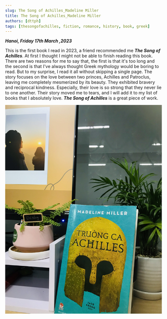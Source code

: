 ```yaml
---
slug: The Song of Achilles_Madeline Miller
title: The Song of Achilles_Madeline Miller
authors: [dttph]
tags: [thesongofachilles, fiction, romance, history, book, greek]
---
```


***Hanoi, Friday 17th March ,2023***

This is the first book I read in 2023, a friend recommended me ***The Song of Achilles***. At first I thought I might not be able to finish reading this book. There are two reasons for me to say that, the first is that it's too long and the second is that I've always thought Greek mythology would be boring to read. But to my surprise, I read it all without skipping a single page.
The story focuses on the love between two princes, Achilles and Patroclus, leaving me completely mesmerized by its beauty. They exhibited bravery and reciprocal kindness. Especially, their love is so strong that they never lie to one another.
Their story moved me to tears, and I will add it to my list of books that I absolutely love. ***The Song of Achilles*** is a great piece of work.

!['Achilles'](./img/achilles.jpg)

